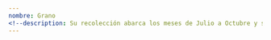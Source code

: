 ```yaml
---
nombre: Grano
<!--description: Su recolección abarca los meses de Julio a Octubre y su conservación en cámaras frigoríficas en las mejores condiciones hasta el mes de Abril.-->
---
```

